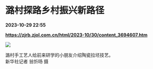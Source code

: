 # 潞村探路乡村振兴新路径

**2023-10-29 22:55**

**https://zjrb.zjol.com.cn/html/2023-10/30/content_3694607.htm**

![](https://zjrb.zjol.com.cn/images/2023-10/30/zjrb2023103000006v04b004.jpg)

潞村手工艺人给前来研学的小朋友介绍陶瓷拉坯技艺。  
新华社记者 翁忻旸 摄